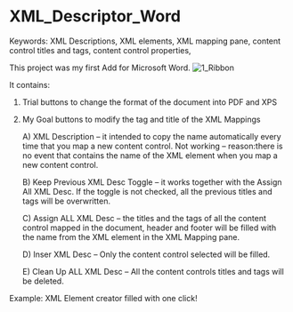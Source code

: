 # XML_Descriptor_Word
Keywords: XML Descriptions, XML elements, XML mapping pane, content control titles and tags, content control properties, 

This project was my first Add for Microsoft Word. 
![1_Ribbon](davidvelagithub.com/XML_Descriptor_Word/blob/master/1_Ribbon.png)

It contains: 

1.	Trial buttons to change the format of the document into PDF and XPS
2.	My Goal buttons to modify the tag and title of the XML Mappings 
 
    A) XML Description – it intended to copy the name automatically every time that you map a new content control. Not working – reason:there is no event that contains the name of the XML element when you map a new content control. 

    B)  Keep Previous XML Desc Toggle – it works together with the Assign All XML Desc. If the toggle is not checked, all the previous titles and tags will be overwritten.
    
    C) Assign ALL XML Desc – the titles and the tags of all the content control mapped in the document, header and footer will be filled with the name from the XML element in the XML Mapping pane.
    
    D) Inser XML Desc – Only the content control selected will be filled.
    
    E) Clean Up ALL XML Desc – All the content controls titles and tags will be deleted.
    
Example: XML Element creator filled with one click!






 
